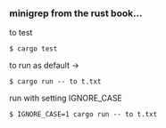 ### minigrep from the rust book...

to test

```shell
$ cargo test
```

to run as default ->

```shell
$ cargo run -- to t.txt
```

run with setting IGNORE_CASE

```shell
$ IGNORE_CASE=1 cargo run -- to t.txt
```